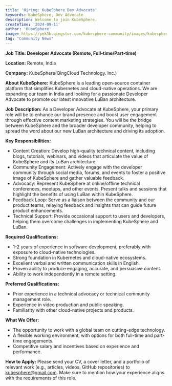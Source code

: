 ```yaml
---
title: 'Hiring: KubeSphere Dev Advocate'
keywords: KubeSphere, Dev Advocate
description: Welcome to join KubeSphere.
createTime: '2024-09-11'
author: 'KubeSphere'
image: https://pek3b.qingstor.com/kubesphere-community/images/kubesphere-hiring-20240911-cover.png
tag: "Community News"
---
```


**Job Title: Developer Advocate (Remote, Full-time/Part-time)**

**Location:** Remote, India

**Company:** KubeSphere(QingCloud Technology. Inc.)

**About KubeSphere:**
KubeSphere is a leading open-source container platform that simplifies Kubernetes and cloud-native operations. We are expanding our team in India and looking for a passionate Developer Advocate to promote our latest innovative LuBan architecture.

**Job Description:**
As a Developer Advocate at KubeSphere, your primary role will be to enhance our brand presence and boost user engagement through effective content marketing strategies. You will be the bridge between KubeSphere and the broader developer community, helping to spread the word about our new LuBan architecture and driving its adoption.

**Key Responsibilities:**
- Content Creation: Develop high-quality technical content, including blogs, tutorials, webinars, and videos that articulate the value of KubeSphere and its LuBan architecture.
- Community Engagement: Actively engage with the developer community through social media, forums, and events to foster a positive image of KubeSphere and gather valuable feedback.
- Advocacy: Represent KubeSphere at online/offline technical conferences, meetups, and other events. Present talks and sessions that highlight the benefits of using LuBan within KubeSphere.
- Feedback Loop: Serve as a liaison between the community and our product teams, relaying feedback and insights that can guide future product enhancements.
- Technical Support: Provide occasional support to users and developers, helping them overcome challenges in implementing KubeSphere and LuBan.

**Required Qualifications:**
- 1-2 years of experience in software development, preferably with exposure to cloud-native technologies.
- Strong foundation in Kubernetes and cloud-native ecosystems.
- Excellent verbal and written communication skills in English.
- Proven ability to produce engaging, accurate, and persuasive content.
- Ability to work independently in a remote setting.

**Preferred Qualifications:**
- Prior experience in a technical advocacy or technical community management role.
- Experience in video production and public speaking.
- Familiarity with other cloud-native projects and products.

**What We Offer:**
- The opportunity to work with a global team on cutting-edge technology.
- A flexible working environment, with options for both full-time and part-time engagements.
- Competitive salary and incentives based on experience and performance.

**How to Apply:**
Please send your CV, a cover letter, and a portfolio of relevant work (e.g., articles, videos, GitHub repositories) to kubesphere@gmail.com. Make sure to mention how your experience aligns with the requirements of this role.

